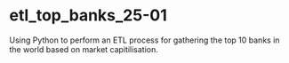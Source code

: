 # etl_top_banks_25-01
Using Python to perform an ETL process for gathering the top 10 banks in the world based on market capitilisation.
